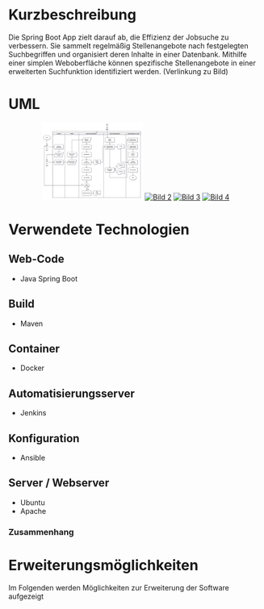 # Kurzbeschreibung
Die Spring Boot App zielt darauf ab, die Effizienz der Jobsuche zu verbessern. Sie sammelt regelmäßig Stellenangebote nach
festgelegten Suchbegriffen und organisiert deren Inhalte in einer Datenbank. Mithilfe einer simplen Weboberfläche können spezifische
Stellenangebote in einer erweiterten Suchfunktion identifiziert werden. (Verlinkung zu Bild)

# UML
<p align="center">
  <a href="diagrams/CI-CD-Flowchart.png"><img src="diagrams/CI-CD-Flowchart.png" alt="Bild 1" width="200"></a>
  <a href="images/image2.png"><img src="images/image2.png" alt="Bild 2" width="200"></a>
  <a href="images/image3.png"><img src="images/image3.png" alt="Bild 3" width="200"></a>
  <a href="images/image4.png"><img src="images/image4.png" alt="Bild 4" width="200"></a>
</p>

# Verwendete Technologien
## Web-Code
- Java Spring Boot

## Build
- Maven

## Container
- Docker

## Automatisierungsserver
- Jenkins

## Konfiguration
- Ansible

## Server / Webserver
- Ubuntu
- Apache


### Zusammenhang


# Erweiterungsmöglichkeiten
Im Folgenden werden Möglichkeiten zur Erweiterung der Software aufgezeigt

